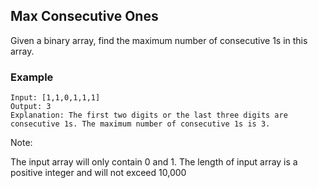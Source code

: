 ## Max Consecutive Ones

Given a binary array, find the maximum number of consecutive 1s in this array.

### Example
```
Input: [1,1,0,1,1,1]
Output: 3
Explanation: The first two digits or the last three digits are consecutive 1s. The maximum number of consecutive 1s is 3.
```
Note:

The input array will only contain 0 and 1.
The length of input array is a positive integer and will not exceed 10,000